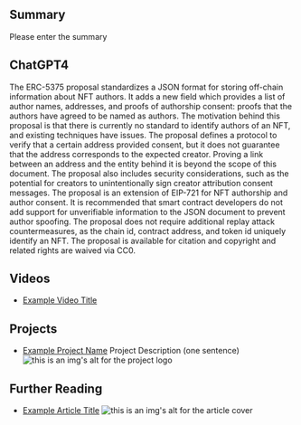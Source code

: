 ## Summary

Please enter the summary

## ChatGPT4

The ERC-5375 proposal standardizes a JSON format for storing off-chain information about NFT authors. It adds a new field which provides a list of author names, addresses, and proofs of authorship consent: proofs that the authors have agreed to be named as authors. The motivation behind this proposal is that there is currently no standard to identify authors of an NFT, and existing techniques have issues. The proposal defines a protocol to verify that a certain address provided consent, but it does not guarantee that the address corresponds to the expected creator. Proving a link between an address and the entity behind it is beyond the scope of this document. The proposal also includes security considerations, such as the potential for creators to unintentionally sign creator attribution consent messages. The proposal is an extension of EIP-721 for NFT authorship and author consent. It is recommended that smart contract developers do not add support for unverifiable information to the JSON document to prevent author spoofing. The proposal does not require additional replay attack countermeasures, as the chain id, contract address, and token id uniquely identify an NFT. The proposal is available for citation and copyright and related rights are waived via CC0.

## Videos

- [Example Video Title](https://www.youtube.com/watch?v=TDGq4aeevgY)

## Projects

- [Example Project Name](https://xxxx.xxx/xxxxx) Project Description (one sentence) ![this is an img's alt for the project logo](https://xxxx.xxx/project-logo.xxx)

## Further Reading

- [Example Article Title](https://xxxx.xxx/xxxxx) ![this is an img's alt for the article cover](https://xxxx.xxx/article-cover.xxx)
